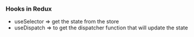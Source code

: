 ### Hooks in Redux
- useSelector => get the state from the store
- useDispatch => to get the dispatcher function that will update the state
